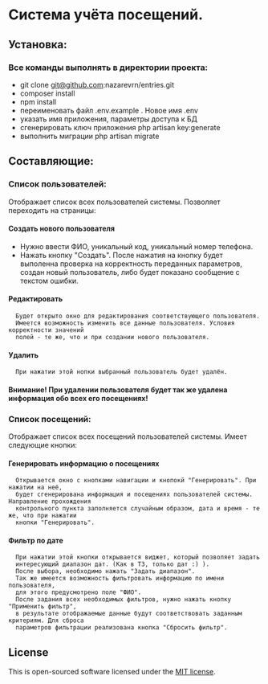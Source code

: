 # Система учёта посещений.

## Установка:
### Все команды выполнять в директории проекта:
- git clone git@github.com:nazarevrn/entries.git
- composer install
- npm install
- переименовать файл .env.example . Новое имя .env
- указать имя приложения, параметры доступа к БД
- сгенерировать ключ приложения php artisan key:generate 
- выполнить миграции php artisan migrate

## Составляющие:

### Список пользователей:
  Отображает список всех пользователей системы.
  Позволяет переходить на страницы:
  #### Создать нового пользователя
  - Нужно ввести ФИО, уникальный код, уникальный номер телефона.
  - Нажать кнопку "Создать". После нажатия на кнопку будет выполенна проверка на 
      корректность переданных параметров, создан новый пользователь, либо будет 
      показано сообщение с текстом ошибки.
  #### Редактировать
      Будет открыто окно для редактирования соответствующего пользователя.
      Имеется возможность изменить все данные пользователя. Условия корректности значений 
      полей - те же, что и при создании нового пользователя.
  #### Удалить
      При нажатии этой нопки выбранный пользователь будет удалён.
  #### Внимание! При удалении пользователя будет так же удалена информация обо всех его посещениях! 

### Список посещений:
  Отображает список всех посещений пользователей системы. Имеет следующие кнопки:
  #### Генерировать информацию о посещениях
      Открывается окно с кнопками навигации и кнопокй "Генерировать". При нажатии на неё, 
      будет сгенерирована информация и посещениях пользователей системы. Направление прохождения 
      контрольного пункта заполняется случайным образом, дата и время - те же, что при нажатии 
      кнопки "Генерировать".
  #### Фильтр по дате
      При нажатии этой кнопки открывается виджет, который позволяет задать 
      интересующий диапазон дат. (Как в ТЗ, только дат :) ).
      После выбора, необходимо нажать "Задать диапазон".
      Так же имеется возможность фильтровать информацию по имени пользователя, 
      для этого предусмотрено поле "ФИО".
      После задания всех необходимых фильтров, нужно нажать кнопку "Применить фильтр", 
      в результате отображаемые данные будут соответствовать заданным критериям. Для сброса 
      параметров фильтрации реализована кнопка "Сбросить фильтр".
      
## License	

This is open-sourced software licensed under the [MIT license](https://opensource.org/licenses/MIT).
